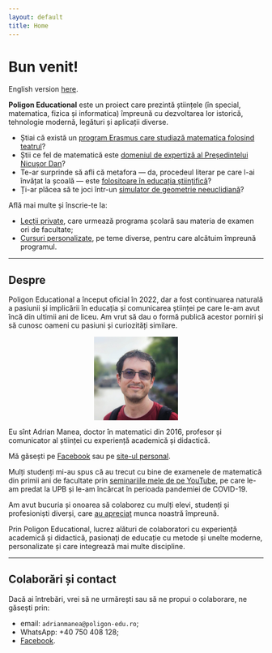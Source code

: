 ```yaml
---
layout: default
title: Home
---
```



# Bun venit!

English version [here](english.html).

**Poligon Educational** este un proiect care prezintă științele (în special, matematica, fizica și informatica)
împreună cu dezvoltarea lor istorică, tehnologie modernă, legături și aplicații diverse.

* Știai că există un [program Erasmus care studiază matematica folosind teatrul](https://scoala9.ro/la-tabla-sau-pe-scena-cum-sa-joci-teatru-la-ora-de-mate/2264)?
* Știi ce fel de matematică este [domeniul de expertiză al Președintelui Nicușor Dan](https://mindcraftstories.ro/stiinta/matematicianul-nicusor-dan-aduce-teoria-lui-arakelov-la-cotroceni/)?
* Te-ar surprinde să afli că metafora ― da, procedeul literar pe care l-ai învățat la școală — este [folositoare în educația științifică](https://www.dilema.ro/caleidoscopie/limba-literatura-matematica)?
* Ți-ar plăcea să te joci într-un [simulator de geometrie neeuclidiană](https://mindcraftstories.ro/cultura/3-jocuri-video-care-te-invata-matematica-de-nota-10/)?

Află mai multe și înscrie-te la:
* <a class="action" href="lectii.html">Lecții private</a>, care urmează programa școlară sau materia de examen ori de facultate;
* <a class="action" href="cursuri.html">Cursuri personalizate</a>, pe teme diverse, pentru care alcătuim împreună programul.

------

## Despre
Poligon Educational a început oficial în 2022, dar a fost continuarea naturală a pasiunii
și implicării în educația și comunicarea științei pe care le-am avut încă din ultimii ani de liceu.
Am vrut să dau o formă publică acestor porniri și să cunosc oameni cu pasiuni și curiozități similare.

<img src="assets/adrian.jpg" alt="Adrian Manea" title="Adrian Manea" style="max-width:33%; height:auto; display:block; margin-left: auto; margin-right:auto;" />

Eu sînt Adrian Manea, doctor în matematici din 2016, profesor și comunicator
al științei cu experiență academică și didactică.

Mă găsești pe [Facebook](https://www.facebook.com/adriancostinmanea) sau pe [site-ul personal](https://adrianmanea.xyz).

Mulți studenți mi-au spus că au trecut cu bine de examenele de matematică din primii ani de facultate prin
[seminariile mele de pe YouTube](https://www.youtube.com/@adrianmanea), pe care le-am predat la UPB și
le-am încărcat în perioada pandemiei de COVID-19.

Am avut bucuria și onoarea să colaborez cu mulți elevi, studenți și profesioniști diverși, care
[au apreciat](https://www.facebook.com/PoligonEducational/reviews) munca noastră împreună.

Prin Poligon Educational, lucrez alături de colaboratori cu experiență academică și didactică,
pasionați de educație cu metode și unelte moderne, personalizate și care integrează mai multe
discipline.

---

## Colaborări și contact
Dacă ai întrebări, vrei să ne urmărești sau să ne propui o colaborare, ne găsești prin:
* email: `adrianmanea@poligon-edu.ro`;
* WhatsApp: +40 750 408 128;
* [Facebook](https://www.facebook.com/PoligonEducational).